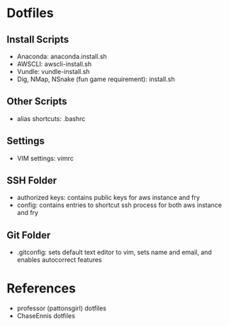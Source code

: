 # Dotfiles

## Install Scripts
- Anaconda: anaconda.install.sh
- AWSCLI: awscli-install.sh
- Vundle: vundle-install.sh
- Dig, NMap, NSnake (fun game requirement): install.sh

## Other Scripts
- alias shortcuts: .bashrc 

## Settings
- VIM settings: vimrc

## SSH Folder
- authorized keys: contains public keys for aws instance and fry
- config: contains entries to shortcut ssh process for both aws instance and fry

## Git Folder
- .gitconfig: sets default text editor to vim, sets name and email, and enables autocorrect features

# References 
- professor (pattonsgirl) dotfiles
- ChaseEnnis dotfiles

